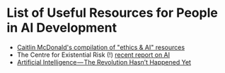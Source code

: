 
# List of Useful Resources for People in AI Development

- [Caitlin McDonald's compilation of "ethics & AI" resources](https://caitiewrites.gitbooks.io/ai-ethics-reading-list/content/)
- The Centre for Existential Risk (!) [recent report on AI](https://www.cser.ac.uk/news/malicious-use-artificial-intelligence/)
- [Artificial Intelligence — The Revolution Hasn’t Happened Yet](https://medium.com/@mijordan3/artificial-intelligence-the-revolution-hasnt-happened-yet-5e1d5812e1e7)
